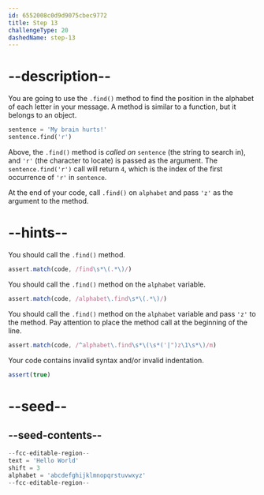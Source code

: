```yaml
---
id: 6552008c0d9d9075cbec9772
title: Step 13
challengeType: 20
dashedName: step-13
---
```


# --description--

You are going to use the `.find()` method to find the position in the alphabet of each letter in your message. A method is similar to a function, but it belongs to an object.

```py
sentence = 'My brain hurts!'
sentence.find('r')
```

Above, the `.find()` method is *called on* `sentence` (the string to search in), and `'r'` (the character to locate) is passed as the argument. The `sentence.find('r')` call will return `4`, which is the index of the first occurrence of `'r'` in `sentence`.

At the end of your code, call `.find()` on `alphabet` and pass `'z'` as the argument to the method.

# --hints--

You should call the `.find()` method.

```js
assert.match(code, /find\s*\(.*\)/)
```

You should call the `.find()` method on the `alphabet` variable.

```js
assert.match(code, /alphabet\.find\s*\(.*\)/)
```


You should call the `.find()` method on the `alphabet` variable and pass `'z'` to the method. Pay attention to place the method call at the beginning of the line.

```js
assert.match(code, /^alphabet\.find\s*\(\s*('|")z\1\s*\)/m)
```


Your code contains invalid syntax and/or invalid indentation.

```js
assert(true)
```

# --seed--

## --seed-contents--

```py
--fcc-editable-region--
text = 'Hello World'
shift = 3
alphabet = 'abcdefghijklmnopqrstuvwxyz'
--fcc-editable-region--
```

